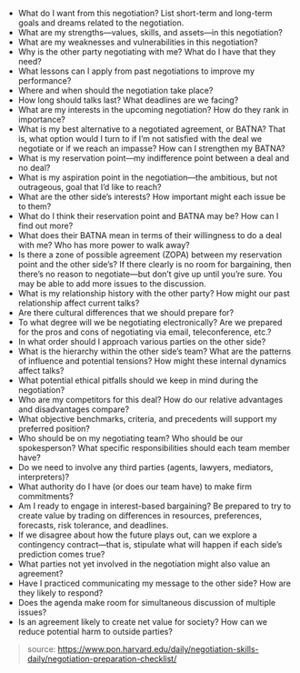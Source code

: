 - What do I want from this negotiation? List short-term and long-term goals and dreams related to the negotiation.
- What are my strengths—values, skills, and assets—in this negotiation?
- What are my weaknesses and vulnerabilities in this negotiation?
- Why is the other party negotiating with me? What do I have that they need?
- What lessons can I apply from past negotiations to improve my performance?
- Where and when should the negotiation take place?
- How long should talks last? What deadlines are we facing?
- What are my interests in the upcoming negotiation? How do they rank in importance?
- What is my best alternative to a negotiated agreement, or BATNA? That is, what option would I turn to if I’m not satisfied with the deal we negotiate or if we reach an impasse? How can I strengthen my BATNA?
- What is my reservation point—my indifference point between a deal and no deal?
- What is my aspiration point in the negotiation—the ambitious, but not outrageous, goal that I’d like to reach?
- What are the other side’s interests? How important might each issue be to them?
- What do I think their reservation point and BATNA may be? How can I find out more?
- What does their BATNA mean in terms of their willingness to do a deal with me? Who has more power to walk away?
- Is there a zone of possible agreement (ZOPA) between my reservation point and the other side’s? If there clearly is no room for bargaining, then there’s no reason to negotiate—but don’t give up until you’re sure. You may be able to add more issues to the discussion.
- What is my relationship history with the other party? How might our past relationship affect current talks?
- Are there cultural differences that we should prepare for?
- To what degree will we be negotiating electronically? Are we prepared for the pros and cons of negotiating via email, teleconference, etc.?
- In what order should I approach various parties on the other side?
- What is the hierarchy within the other side’s team? What are the patterns of influence and potential tensions? How might these internal dynamics affect talks?
- What potential ethical pitfalls should we keep in mind during the negotiation?
- Who are my competitors for this deal? How do our relative advantages and disadvantages compare?
- What objective benchmarks, criteria, and precedents will support my preferred position?
- Who should be on my negotiating team? Who should be our spokesperson? What specific responsibilities should each team member have?
- Do we need to involve any third parties (agents, lawyers, mediators, interpreters)?
- What authority do I have (or does our team have) to make firm commitments?
- Am I ready to engage in interest-based bargaining? Be prepared to try to create value by trading on differences in resources, preferences, forecasts, risk tolerance, and deadlines.
- If we disagree about how the future plays out, can we explore a contingency contract—that is, stipulate what will happen if each side’s prediction comes true?
- What parties not yet involved in the negotiation might also value an agreement?
- Have I practiced communicating my message to the other side? How are they likely to respond?
- Does the agenda make room for simultaneous discussion of multiple issues?
- Is an agreement likely to create net value for society? How can we reduce potential harm to outside parties?

> source: https://www.pon.harvard.edu/daily/negotiation-skills-daily/negotiation-preparation-checklist/